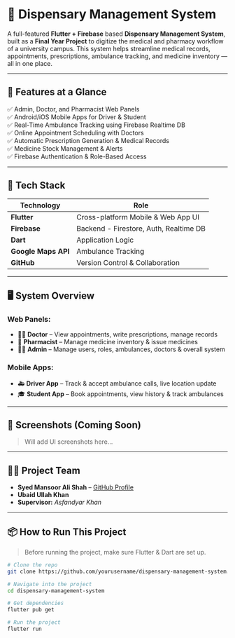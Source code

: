 # 🏥 Dispensary Management System

A full-featured **Flutter + Firebase** based **Dispensary Management System**, built as a **Final Year Project** to digitize the medical and pharmacy workflow of a university campus. This system helps streamline medical records, appointments, prescriptions, ambulance tracking, and medicine inventory — all in one place.

---

## 🚀 Features at a Glance

✅ Admin, Doctor, and Pharmacist Web Panels  
✅ Android/iOS Mobile Apps for Driver & Student  
✅ Real-Time Ambulance Tracking using Firebase Realtime DB  
✅ Online Appointment Scheduling with Doctors  
✅ Automatic Prescription Generation & Medical Records  
✅ Medicine Stock Management & Alerts  
✅ Firebase Authentication & Role-Based Access  

---

## 🧪 Tech Stack

| Technology    | Role                                     |
|---------------|------------------------------------------|
| **Flutter**   | Cross-platform Mobile & Web App UI       |
| **Firebase**  | Backend - Firestore, Auth, Realtime DB   |
| **Dart**      | Application Logic                        |
| **Google Maps API** | Ambulance Tracking                |
| **GitHub**    | Version Control & Collaboration          |

---

## 🖥️ System Overview

### Web Panels:
- 👨‍⚕️ **Doctor** – View appointments, write prescriptions, manage records  
- 🧪 **Pharmacist** – Manage medicine inventory & issue medicines  
- 🧑‍💼 **Admin** – Manage users, roles, ambulances, doctors & overall system

### Mobile Apps:
- 🚑 **Driver App** – Track & accept ambulance calls, live location update  
- 🎓 **Student App** – Book appointments, view history & track ambulances

---

## 📸 Screenshots (Coming Soon)

> Will add UI screenshots here...

---

## 👨‍💻 Project Team

- **Syed Mansoor Ali Shah** – [GitHub Profile](https://github.com/yourusername)   
- **Ubaid Ullah Khan**  
- **Supervisor:** *Asfandyar Khan*

---

## 📦 How to Run This Project

> Before running the project, make sure Flutter & Dart are set up.

```bash
# Clone the repo
git clone https://github.com/yourusername/dispensary-management-system.git

# Navigate into the project
cd dispensary-management-system

# Get dependencies
flutter pub get

# Run the project
flutter run
